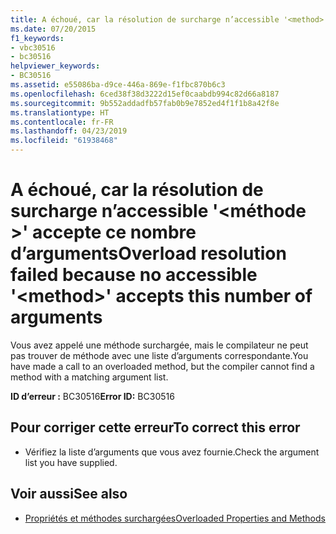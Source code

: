 ```yaml
---
title: A échoué, car la résolution de surcharge n’accessible '<method>' accepte ce nombre d’arguments
ms.date: 07/20/2015
f1_keywords:
- vbc30516
- bc30516
helpviewer_keywords:
- BC30516
ms.assetid: e55086ba-d9ce-446a-869e-f1fbc870b6c3
ms.openlocfilehash: 6ced38f38d3222d15ef0caabdb994c82d66a8187
ms.sourcegitcommit: 9b552addadfb57fab0b9e7852ed4f1f1b8a42f8e
ms.translationtype: HT
ms.contentlocale: fr-FR
ms.lasthandoff: 04/23/2019
ms.locfileid: "61938468"
---
```

# <a name="overload-resolution-failed-because-no-accessible-method-accepts-this-number-of-arguments"></a><span data-ttu-id="80902-102">A échoué, car la résolution de surcharge n’accessible '\<méthode >' accepte ce nombre d’arguments</span><span class="sxs-lookup"><span data-stu-id="80902-102">Overload resolution failed because no accessible '\<method>' accepts this number of arguments</span></span>
<span data-ttu-id="80902-103">Vous avez appelé une méthode surchargée, mais le compilateur ne peut pas trouver de méthode avec une liste d’arguments correspondante.</span><span class="sxs-lookup"><span data-stu-id="80902-103">You have made a call to an overloaded method, but the compiler cannot find a method with a matching argument list.</span></span>  
  
 <span data-ttu-id="80902-104">**ID d’erreur :** BC30516</span><span class="sxs-lookup"><span data-stu-id="80902-104">**Error ID:** BC30516</span></span>  
  
## <a name="to-correct-this-error"></a><span data-ttu-id="80902-105">Pour corriger cette erreur</span><span class="sxs-lookup"><span data-stu-id="80902-105">To correct this error</span></span>  
  
- <span data-ttu-id="80902-106">Vérifiez la liste d’arguments que vous avez fournie.</span><span class="sxs-lookup"><span data-stu-id="80902-106">Check the argument list you have supplied.</span></span>  
  
## <a name="see-also"></a><span data-ttu-id="80902-107">Voir aussi</span><span class="sxs-lookup"><span data-stu-id="80902-107">See also</span></span>

- [<span data-ttu-id="80902-108">Propriétés et méthodes surchargées</span><span class="sxs-lookup"><span data-stu-id="80902-108">Overloaded Properties and Methods</span></span>](../../visual-basic/programming-guide/language-features/objects-and-classes/overloaded-properties-and-methods.md)
